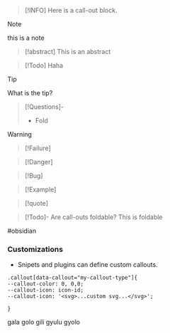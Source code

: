  
>[!INFO]
>Here is a call-out block.

>[!note]
>this is a note

>[!abstract]
>This is an abstract

>[!Todo]
>Haha

>[!Tip]
>What is the tip?

>[!Questions]- 
>- Fold

>[!Warning]

>[!Failure]

>[!Danger]

>[!Bug]

>[!Example]

>[!quote] 


>[!Todo]- Are call-outs foldable?
>This is foldable

#obsidian

### Customizations
- Snipets and plugins can define custom callouts. 

```
.callout[data-callout="my-callout-type"]{
--callout-color: 0, 0,0;
--callout-icon: icon-id;
--callout-icon: '<svg>...custom svg...</svg>';

}
```


gala
golo
gili
gyulu
gyolo